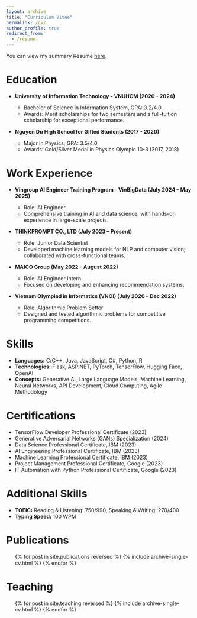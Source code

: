 ```yaml
---
layout: archive
title: "Curriculum Vitae"
permalink: /cv/
author_profile: true
redirect_from:
  - /resume
---
```


<!-- {% include base_path %} -->
You can view my summary Resume [here](http://nqkhanh2002.github.io/files/NguyenQuocKhanh_Resume.pdf).

Education
======
* **University of Information Technology - VNUHCM (2020 - 2024)**  
  - Bachelor of Science in Information System, GPA: 3.2/4.0
  - Awards: Merit scholarships for two semesters and a full-tuition scholarship for exceptional performance.

* **Nguyen Du High School for Gifted Students (2017 - 2020)**  
  - Major in Physics, GPA: 3.5/4.0
  - Awards: Gold/Silver Medal in Physics Olympic 10-3 (2017, 2018)

Work Experience
======
* **Vingroup AI Engineer Training Program - VinBigData (July 2024 – May 2025)**  
  - Role: AI Engineer
  - Comprehensive training in AI and data science, with hands-on experience in large-scale projects.

* **THINKPROMPT CO., LTD (July 2023 – Present)**  
  - Role: Junior Data Scientist
  - Developed machine learning models for NLP and computer vision; collaborated with cross-functional teams.

* **MAICO Group (May 2022 – August 2022)**  
  - Role: AI Engineer Intern
  - Focused on developing and enhancing recommendation systems.

* **Vietnam Olympiad in Informatics (VNOI) (July 2020 – Dec 2022)**  
  - Role: Algorithmic Problem Setter
  - Designed and tested algorithmic problems for competitive programming competitions.

Skills
======
* **Languages:** C/C++, Java, JavaScript, C#, Python, R
* **Technologies:** Flask, ASP.NET, PyTorch, TensorFlow, Hugging Face, OpenAI
* **Concepts:** Generative AI, Large Language Models, Machine Learning, Neural Networks, API Development, Cloud Computing, Agile Methodology

Certifications
======
* TensorFlow Developer Professional Certificate (2023)
* Generative Adversarial Networks (GANs) Specialization (2024)
* Data Science Professional Certificate, IBM (2023)
* AI Engineering Professional Certificate, IBM (2023)
* Machine Learning Professional Certificate, IBM (2023)
* Project Management Professional Certificate, Google (2023)
* IT Automation with Python Professional Certificate, Google (2023)

Additional Skills
======
* **TOEIC:** Reading & Listening: 750/990, Speaking & Writing: 270/400
* **Typing Speed:** 100 WPM


Publications
======
  <ul>{% for post in site.publications reversed %}
    {% include archive-single-cv.html %}
  {% endfor %}</ul>
  
<!-- Talks
======
  <ul>{% for post in site.talks reversed %}
    {% include archive-single-talk-cv.html  %}
  {% endfor %}</ul>
   -->

Teaching
======
  <ul>{% for post in site.teaching reversed %}
    {% include archive-single-cv.html %}
  {% endfor %}</ul>
  

<!-- Service and leadership
======
* Currently signed in to 43 different slack teams -->
